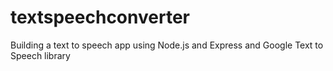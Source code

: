 # textspeechconverter
Building a text to speech app using Node.js and Express and Google Text to Speech library
